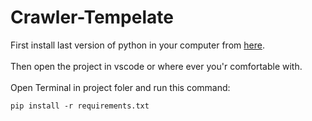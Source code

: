 # Crawler-Tempelate
First install last version of python in your computer from <a href="https://www.python.org/downloads/">here</a>.<br></br>
Then open the project in vscode or where ever you'r comfortable with.<br></br>
Open Terminal in project foler and run this command:
```
pip install -r requirements.txt 
```
<br></br>
